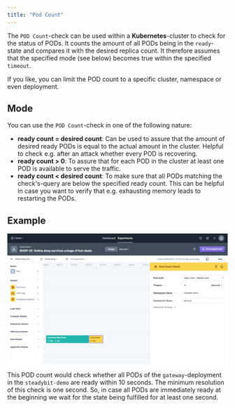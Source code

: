 ```yaml
---
title: "Pod Count"
---
```

The `POD Count`-check can be used within a **Kubernetes**-cluster to check for the status of PODs.
It counts the amount of all PODs being in the `ready`-state and compares it with the desired replica count.
It therefore assumes that the specified mode (see below) becomes true within the specified `timeout`.

If you like, you can limit the POD count to a specific cluster, namespace or even deployment.

## Mode
You can use the `POD Count`-check in one of the following nature:

- **ready count = desired count**: Can be used to assure that the amount of desired ready PODs is equal to the actual amount in the cluster.
  Helpful to check e.g. after an attack whether every POD is recovering.
- **ready count > 0**: To assure that for each POD in the cluster at least one POD is available to serve the traffic.
- **ready count < desired count**: To make sure that all PODs matching the check's-query are below the specified ready count.
  This can be helpful in case you want to verify that e.g. exhausting memory leads to restarting the PODs.

## Example

![Example POD count configuration](podCountExample.png)

This POD count would check whether all PODs of the `gateway`-deployment in the `steadybit-demo` are ready within 10 seconds.
The minimum resolution of this check is one second.
So, in case all PODs are immediately ready at the beginning we wait for the state being fulfilled for at least one second.
